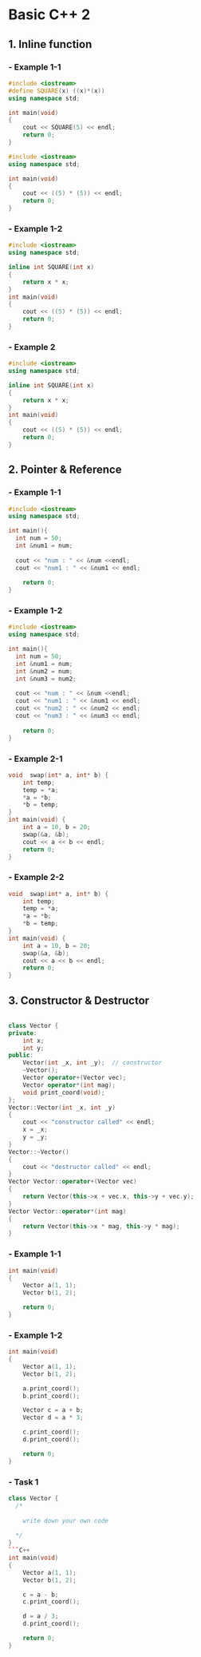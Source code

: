 # Basic C++ 2

## 1. Inline function
### - Example 1-1
```C++
#include <iostream>
#define SQUARE(x) ((x)*(x))
using namespace std;

int main(void)
{
	cout << SQUARE(5) << endl;
	return 0;
}
```

```C++
#include <iostream>
using namespace std;

int main(void)
{
	cout << ((5) * (5)) << endl;
	return 0;
}
```

### - Example 1-2
```C++
#include <iostream>
using namespace std;

inline int SQUARE(int x)
{
	return x * x;
}
int main(void)
{
	cout << ((5) * (5)) << endl;
	return 0;
}
```
### - Example 2
```C++
#include <iostream>
using namespace std;

inline int SQUARE(int x)
{
	return x * x;
}
int main(void)
{
	cout << ((5) * (5)) << endl;
	return 0;
}
```

## 2. Pointer & Reference
### - Example 1-1
```C++
#include <iostream>
using namespace std;

int main(){
  int num = 50;
  int &num1 = num;
  
  cout << "num : " << &num <<endl;
  cout << "num1 : " << &num1 << endl;
  
	return 0;
}
```

### - Example 1-2
```C++
#include <iostream>
using namespace std;

int main(){
  int num = 50;
  int &num1 = num;
  int &num2 = num;
  int &num3 = num2;
  
  cout << "num : " << &num <<endl;
  cout << "num1 : " << &num1 << endl;
  cout << "num2 : " << &num2 << endl;
  cout << "num3 : " << &num3 << endl;
  
	return 0;
}
```
### - Example 2-1
```C++
void  swap(int* a, int* b) {
	int temp;
	temp = *a;
	*a = *b;
	*b = temp;
}
int main(void) {
	int a = 10, b = 20;
	swap(&a, &b);
	cout << a << b << endl;
	return 0;
}
```
### - Example 2-2
```C++
void  swap(int* a, int* b) {
	int temp;
	temp = *a;
	*a = *b;
	*b = temp;
}
int main(void) {
	int a = 10, b = 20;
	swap(&a, &b);
	cout << a << b << endl;
	return 0;
}
```

## 3. Constructor & Destructor

```C++

class Vector {
private:
	int x;
	int y;
public:
	Vector(int _x, int _y);  // constructor 
	~Vector();
	Vector operator+(Vector vec);
	Vector operator*(int mag);
	void print_coord(void);
};
Vector::Vector(int _x, int _y)
{
	cout << "constructor called" << endl;
	x = _x;
	y = _y;
}
Vector::~Vector()
{
	cout << "destructor called" << endl;
}
Vector Vector::operator+(Vector vec)
{
	return Vector(this->x + vec.x, this->y + vec.y);
}
Vector Vector::operator*(int mag)
{
	return Vector(this->x * mag, this->y * mag);
}
```
### - Example 1-1
```C++
int main(void)
{
	Vector a(1, 1);
	Vector b(1, 2);

	return 0;
}
```
### - Example 1-2
```C++
int main(void)
{
	Vector a(1, 1);
	Vector b(1, 2);

	a.print_coord();
	b.print_coord();

	Vector c = a + b;
	Vector d = a * 3;

	c.print_coord();
	d.print_coord();

	return 0;
}
```

### - Task 1
```C++
class Vector {
  /*
  
    write down your own code
  
  */
}
```C++
int main(void)
{
	Vector a(1, 1);
	Vector b(1, 2);

	c = a - b;
	c.print_coord();

	d = a / 3;
	d.print_coord();

	return 0;
}
```
